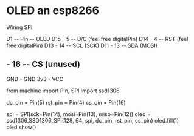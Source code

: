 # OLED an esp8266

Wiring SPI

D1 -- Pin -- OLED
D15 -  5  -- D/C  (feel free digitalPin)
D14 -  4  -- RST  (feel free digitalPin)
D13 - 14  -- SCL  (SCK)
D11 - 13  -- SDA  (MOSI)
##  - 16  -- CS   (unused)
GND - GND
3v3 - VCC

from machine import Pin, SPI
import ssd1306

dc_pin = Pin(5)
rst_pin = Pin(4)
cs_pin = Pin(16)

spi = SPI(sck=Pin(14), mosi=Pin(13), miso=Pin(12))
oled = ssd1306.SSD1306_SPI(128, 64, spi, dc_pin, rst_pin, cs_pin)
oled.fill(1)
oled.show()
